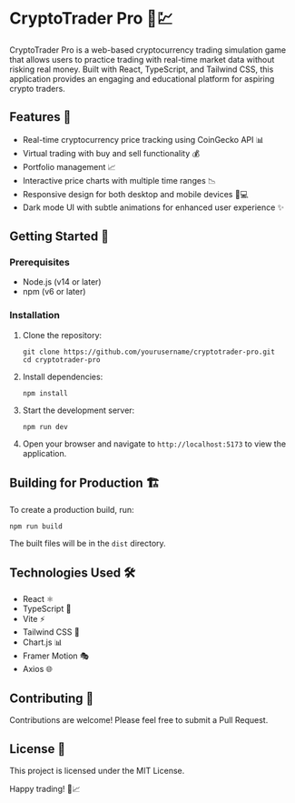 # CryptoTrader Pro 🚀💹

CryptoTrader Pro is a web-based cryptocurrency trading simulation game that allows users to practice trading with real-time market data without risking real money. Built with React, TypeScript, and Tailwind CSS, this application provides an engaging and educational platform for aspiring crypto traders.

## Features 🌟

- Real-time cryptocurrency price tracking using CoinGecko API 📊
- Virtual trading with buy and sell functionality 💰
- Portfolio management 📈
- Interactive price charts with multiple time ranges 📉
- Responsive design for both desktop and mobile devices 📱💻
- Dark mode UI with subtle animations for enhanced user experience ✨

## Getting Started 🏁

### Prerequisites

- Node.js (v14 or later)
- npm (v6 or later)

### Installation

1. Clone the repository:
   ```
   git clone https://github.com/yourusername/cryptotrader-pro.git
   cd cryptotrader-pro
   ```

2. Install dependencies:
   ```
   npm install
   ```

3. Start the development server:
   ```
   npm run dev
   ```

4. Open your browser and navigate to `http://localhost:5173` to view the application.

## Building for Production 🏗️

To create a production build, run:

```
npm run build
```

The built files will be in the `dist` directory.

## Technologies Used 🛠️

- React ⚛️
- TypeScript 📘
- Vite ⚡
- Tailwind CSS 🎨
- Chart.js 📊
- Framer Motion 🎭
- Axios 🌐

## Contributing 🤝

Contributions are welcome! Please feel free to submit a Pull Request.

## License 📄

This project is licensed under the MIT License.

Happy trading! 🎉📈